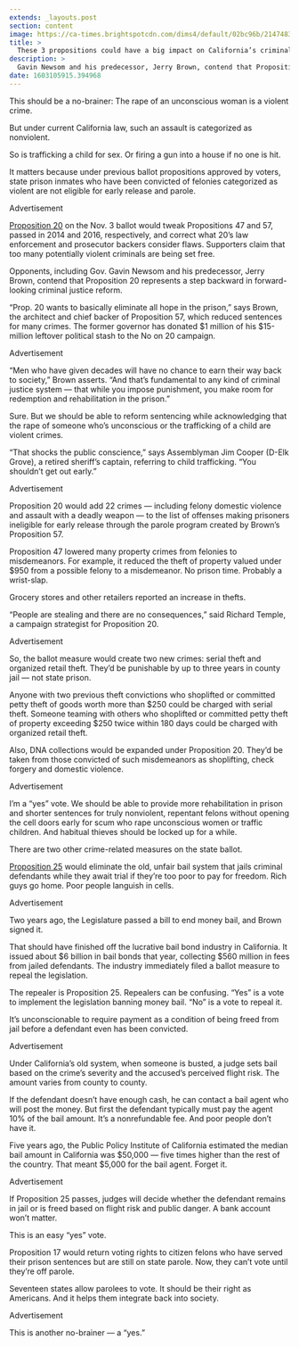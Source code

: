 ```yaml
--- 
extends: _layouts.post 
section: content 
image: https://ca-times.brightspotcdn.com/dims4/default/02bc96b/2147483647/strip/true/crop/2047x1075+0+38/resize/1200x630!/quality/90/?url=https%3A%2F%2Fcalifornia-times-brightspot.s3.amazonaws.com%2Fb0%2Fe4%2F18192f6b57603c61772a7179bab8%2Fla-1534805691-ef35ptopl8-snap-image 
title: > 
  These 3 propositions could have a big impact on California’s criminal justice system 
description: > 
  Gavin Newsom and his predecessor, Jerry Brown, contend that Proposition 20 represents a step backward in forward-looking criminal justice reform.But we should be able to reform sentencing while acknowledging that the rape of someone who’s unconscious or the trafficking of a child are violent crimes.“People are stealing and there are no consequences,” said Richard Temple, a campaign strategist for Proposition 20.They’d be punishable by up to three years in county jail — not state prison.This is an easy “yes” vote. 
date: 1603105915.394968 
--- 
```

<div><p>This should be a no-brainer: The rape of an unconscious woman is a violent crime.</p><p>But under current California law, such an assault is categorized as nonviolent.</p><p>So is trafficking a child for sex. Or firing a gun into a house if no one is hit.</p><p>It matters because under previous ballot propositions approved by voters, state prison inmates who have been convicted of felonies categorized as violent are not eligible for early release and parole.</p><p class="google-dfp-ad-caption">Advertisement</p>
    <p id="google-ad8823310a-796c-4cf5-b68c-eee4d15d4433" class="google-dfp-ad injected">
        <p class="google-dfp-ad-placeholder"></p>
    </p>
<p><a class="link" href="https://www.latimes.com/california/story/2020-10-16/proposition-20-criminal-justice-reform-changes-california" target="_blank">Proposition 20</a> on the Nov. 3 ballot would tweak Propositions 47 and 57, passed in 2014 and 2016, respectively, and correct what 20&#8217;s law enforcement and prosecutor backers consider flaws. Supporters claim that too many potentially violent criminals are being set free.</p><p>Opponents, including Gov. Gavin Newsom and his predecessor, Jerry Brown, contend that Proposition 20 represents a step backward in forward-looking criminal justice reform.</p><p>&#8220;Prop. 20 wants to basically eliminate all hope in the prison,&#8221; says Brown, the architect and chief backer of Proposition 57, which reduced sentences for many crimes. The former governor has donated $1 million of his $15-million leftover political stash to the No on 20 campaign.</p><p class="google-dfp-ad-caption">Advertisement</p>
    <p id="google-adc6b1260f-1e64-417c-a039-cf5f879616ba" class="google-dfp-ad injected">
        <p class="google-dfp-ad-placeholder"></p>
    </p>
<p></p><p id="nativo_1"></p><p>&#8220;Men who have given decades will have no chance to earn their way back to society,&#8221; Brown asserts. &#8220;And that&#8217;s fundamental to any kind of criminal justice system &#8212; that while you impose punishment, you make room for redemption and rehabilitation in the prison.&#8221;</p><p>Sure. But we should be able to reform sentencing while acknowledging that the rape of someone who&#8217;s unconscious or the trafficking of a child are violent crimes.</p><p>&#8220;That shocks the public conscience,&#8221; says Assemblyman Jim Cooper (D-Elk Grove), a retired sheriff&#8217;s captain, referring to child trafficking. &#8220;You shouldn&#8217;t get out early.&#8221;</p><p class="google-dfp-ad-caption">Advertisement</p>
    <p id="google-ada9db77a0-70ea-414b-995a-b4e824f7660e" class="google-dfp-ad injected">
        <p class="google-dfp-ad-placeholder"></p>
    </p>
<p>Proposition 20 would add 22 crimes &#8212; including felony domestic violence and assault with a deadly weapon &#8212; to the list of offenses making prisoners ineligible for early release through the parole program created by Brown&#8217;s Proposition 57.</p><p>Proposition 47 lowered many property crimes from felonies to misdemeanors. For example, it reduced the theft of property valued under $950 from a possible felony to a misdemeanor. No prison time. Probably a wrist-slap.</p><p>Grocery stores and other retailers reported an increase in thefts.</p><p>&#8220;People are stealing and there are no consequences,&#8221; said Richard Temple, a campaign strategist for Proposition 20.</p><p class="google-dfp-ad-caption">Advertisement</p>
    <p id="google-adc1bb89e3-1104-4428-94aa-813c2cc517db" class="google-dfp-ad injected">
        <p class="google-dfp-ad-placeholder"></p>
    </p>
<p></p><p>So, the ballot measure would create two new crimes: serial theft and organized retail theft. They&#8217;d be punishable by up to three years in county jail &#8212; not state prison.</p><p>Anyone with two previous theft convictions who shoplifted or committed petty theft of goods worth more than $250 could be charged with serial theft. Someone teaming with others who shoplifted or committed petty theft of property exceeding $250 twice within 180 days could be charged with organized retail theft.</p><p>Also, DNA collections would be expanded under Proposition 20. They&#8217;d be taken from those convicted of such misdemeanors as shoplifting, check forgery and domestic violence.</p><p class="google-dfp-ad-caption">Advertisement</p>
    <p id="google-add110d4b5-bb63-456f-acb6-7cee41401e4a" class="google-dfp-ad injected">
        <p class="google-dfp-ad-placeholder"></p>
    </p>
<p>I&#8217;m a &#8220;yes&#8221; vote. We should be able to provide more rehabilitation in prison and shorter sentences for truly nonviolent, repentant felons without opening the cell doors early for scum who rape unconscious women or traffic children. And habitual thieves should be locked up for a while.</p><p>There are two other crime-related measures on the state ballot.</p><p><a class="link" href="https://www.latimes.com/california/story/2020-09-14/california-voters-referendum-end-cash-bail-system-proposition-25" target="_blank">Proposition 25</a> would eliminate the old, unfair bail system that jails criminal defendants while they await trial if they&#8217;re too poor to pay for freedom. Rich guys go home. Poor people languish in cells.</p><p class="google-dfp-ad-caption">Advertisement</p>
    <p id="google-ad2bbea6f6-5e40-43b7-86c6-c58170d02b50" class="google-dfp-ad injected">
        <p class="google-dfp-ad-placeholder"></p>
    </p>
<p>Two years ago, the Legislature passed a bill to end money bail, and Brown signed it.</p><p>That should have finished off the lucrative bail bond industry in California. It issued about $6 billion in bail bonds that year, collecting $560 million in fees from jailed defendants. The industry immediately filed a ballot measure to repeal the legislation.</p><p>The repealer is Proposition 25. Repealers can be confusing. &#8220;Yes&#8221; is a vote to implement the legislation banning money bail. &#8220;No&#8221; is a vote to repeal it.</p><p>It&#8217;s unconscionable to require payment as a condition of being freed from jail before a defendant even has been convicted.</p><p class="google-dfp-ad-caption">Advertisement</p>
    <p id="google-ada4608e36-aee2-44a4-84e6-9596044cb2bc" class="google-dfp-ad injected">
        <p class="google-dfp-ad-placeholder"></p>
    </p>
<p>Under California&#8217;s old system, when someone is busted, a judge sets bail based on the crime&#8217;s severity and the accused&#8217;s perceived flight risk. The amount varies from county to county.</p><p>If the defendant doesn&#8217;t have enough cash, he can contact a bail agent who will post the money. But first the defendant typically must pay the agent 10% of the bail amount. It&#8217;s a nonrefundable fee. And poor people don&#8217;t have it.</p><p>Five years ago, the Public Policy Institute of California estimated the median bail amount in California was $50,000 &#8212; five times higher than the rest of the country. That meant $5,000 for the bail agent. Forget it.</p><p class="google-dfp-ad-caption">Advertisement</p>
    <p id="google-ad86402a67-796a-4b57-bcfc-cc4910446cdf" class="google-dfp-ad injected">
        <p class="google-dfp-ad-placeholder"></p>
    </p>
<p>If Proposition 25 passes, judges will decide whether the defendant remains in jail or is freed based on flight risk and public danger. A bank account won&#8217;t matter.</p><p>This is an easy &#8220;yes&#8221; vote.</p><p>Proposition 17 would return voting rights to citizen felons who have served their prison sentences but are still on state parole. Now, they can&#8217;t vote until they&#8217;re off parole.</p><p>Seventeen states allow parolees to vote. It should be their right as Americans. And it helps them integrate back into society.</p><p class="google-dfp-ad-caption">Advertisement</p>
    <p id="google-ad81afb3a9-401b-475c-b9b2-6be49ab6f7b6" class="google-dfp-ad injected">
        <p class="google-dfp-ad-placeholder"></p>
    </p>
<p>This is another no-brainer &#8212; a &#8220;yes.&#8221;</p></div>